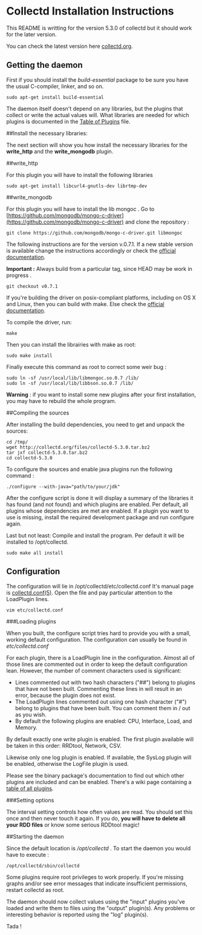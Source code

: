 # Collectd Installation Instructions

This README is writting for the version 5.3.0 of collectd but it should work for the later version.

You can check the latest version here [collectd.org](https://collectd.org/download.shtml).


## Getting the daemon


First if you should install the *build-essential* package to be sure you have the usual C-compiler, linker, and so on.

```
sudo apt-get install build-essential
```

The daemon itself doesn't depend on any libraries, but the plugins that collect or write the actual values will. What libraries are needed for which plugins is documented in the [Table of Plugins](https://collectd.org/wiki/index.php/Table_of_Plugins) file. 

##Install the necessary libraries:

The next section will show you how install the necessary libraries for the **write_http** and the **write_mongodb** plugin.

##write_http

For this plugin you will have to install the following libraries

```
sudo apt-get install libcurl4-gnutls-dev librtmp-dev 
```

##write_mongodb

For this plugin you will have to install the lib mongoc .
Go to [https://github.com/mongodb/mongo-c-driver](https://github.com/mongodb/mongo-c-driver) and clone the repository :

```
git clone https://github.com/mongodb/mongo-c-driver.git libmongoc
```
The following instructions are for the version v.0.7.1. If a new stable version is available change the instructions accordingly or check the [official documentation](http://api.mongodb.org/c/current/).

**Important :** Always build from a particular tag, since HEAD may be work in progress .

```
git checkout v0.7.1
```
If you're building the driver on posix-compliant platforms, including on OS X and Linux, then you can build with make.
Else check the [official documentation](http://api.mongodb.org/c/current/).

To compile the driver, run:
```
make
```
Then you can install the librairies with make as root:
```
sudo make install
```

Finally execute this command as root to correct some weir bug : 
```
sudo ln -sf /usr/local/lib/libmongoc.so.0.7 /lib/
sudo ln -sf /usr/local/lib/libbson.so.0.7 /lib/
```

**Warning** : if you want to install some new plugins after your first installation, you may have to rebuild the whole program.

##Compiling the sources

After installing the build dependencies, you need to get and unpack the sources:

```
cd /tmp/
wget http://collectd.org/files/collectd-5.3.0.tar.bz2
tar jxf collectd-5.3.0.tar.bz2
cd collectd-5.3.0
```

To configure the sources and enable java plugins run the following command :

```
./configure --with-java="path/to/your/jdk"
```

After the configure script is done it will display a summary of the libraries it has found (and not found) and which plugins are enabled. Per default, all plugins whose dependencies are met are enabled. If a plugin you want to use is missing, install the required development package and run configure again.

Last but not least: Compile and install the program. Per default it will be installed to /opt/collectd.

```
sudo make all install
```

## Configuration

The configuration will lie in /opt/collectd/etc/collectd.conf It's manual page is [collectd.conf(5)](http://collectd.org/documentation/manpages/collectd.conf.5.shtml). Open the file and pay particular attention to the LoadPlugin lines.

```
vim etc/collectd.conf
```
###Loading plugins

When you built, the configure script tries hard to provide you with a small, working default configuration. The configuration can usually be found in *etc/collectd.conf*

For each plugin, there is a LoadPlugin line in the configuration. Almost all of those lines are commented out in order to keep the default configuration lean. However, the number of comment characters used is significant:

* Lines commented out with two hash characters ("##") belong to plugins that have not been built. Commenting these lines in will result in an error, because the plugin does not exist.
* The LoadPlugin lines commented out using one hash character ("#") belong to plugins that have been built. You can comment them in / out as you wish.
* By default the following plugins are enabled: CPU, Interface, Load, and Memory.

By default exactly one write plugin is enabled. The first plugin available will be taken in this order: RRDtool, Network, CSV.

Likewise only one log plugin is enabled. If available, the SysLog plugin will be enabled, otherwise the LogFile plugin is used.

Please see the binary package's documentation to find out which other plugins are included and can be enabled. There's a wiki page containing a [table of all plugins](https://collectd.org/wiki/index.php/Table_of_Plugins).

###Setting options

The interval setting controls how often values are read. You should set this once and then never touch it again. If you do, **you will have to delete all your RDD files** or know some serious RDDtool magic!


##Starting the daemon

Since the default location is */opt/collectd* . To start the daemon you would have to execute :

```
/opt/collectd/sbin/collectd
```

Some plugins require root privileges to work properly. If you're missing graphs and/or see error messages that indicate insufficient permissions, restart collectd as root.

The daemon should now collect values using the "input" plugins you've loaded and write them to files using the "output" plugin(s). Any problems or interesting behavior is reported using the "log" plugin(s).

Tada !

